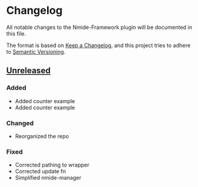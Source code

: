# Changelog

All notable changes to the Nmide-Framework plugin will be documented in this file.

The format is based on [Keep a Changelog](https://keepachangelog.com/en/1.0.0/),
and this project tries to adhere to [Semantic Versioning](https://semver.org/spec/v2.0.0.html).

## [Unreleased]

### Added

- Added counter example
- Added counter example

### Changed

- Reorganized the repo

### Fixed

- Corrected pathing to wrapper
- Corrected update fn
- Simplified nmide-manager

[unreleased]: https://git.app.uib.no/Nils.Fitjar/nmide/compare/v0.1.0..HEAD

<!-- generated by git-cliff -->
